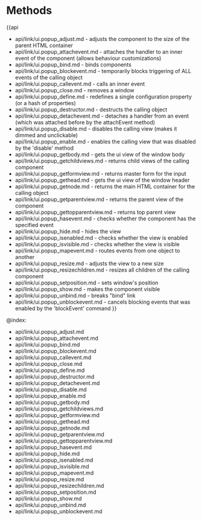 Methods
=======

{{api
- api/link/ui.popup_adjust.md - adjusts the component to the size of the parent HTML container
- api/link/ui.popup_attachevent.md - attaches the handler to an inner event of the component (allows behaviour customizations)
- api/link/ui.popup_bind.md - binds components
- api/link/ui.popup_blockevent.md - temporarily blocks triggering of ALL events of the calling object
- api/link/ui.popup_callevent.md - calls an inner event
- api/link/ui.popup_close.md - removes a window
- api/link/ui.popup_define.md - redefines a single configuration property (or a hash of properties)
- api/link/ui.popup_destructor.md - destructs the calling object
- api/link/ui.popup_detachevent.md - detaches a handler from an event (which was attached before by the attachEvent method)
- api/link/ui.popup_disable.md - disables the calling view (makes it dimmed and unclickable)
- api/link/ui.popup_enable.md - enables the calling view that was disabled by the 'disable' method
- api/link/ui.popup_getbody.md - gets the ui view of the window body
- api/link/ui.popup_getchildviews.md - returns child views of the calling component
- api/link/ui.popup_getformview.md - returns master form for the input
- api/link/ui.popup_gethead.md - gets the ui view of the window header
- api/link/ui.popup_getnode.md - returns the main HTML container for the calling object
- api/link/ui.popup_getparentview.md - returns the parent view of the component
- api/link/ui.popup_gettopparentview.md - returns top parent view
- api/link/ui.popup_hasevent.md - checks whether the component has the specified event
- api/link/ui.popup_hide.md - hides the view
- api/link/ui.popup_isenabled.md - checks whether the view is enabled
- api/link/ui.popup_isvisible.md - checks whether the view is visible
- api/link/ui.popup_mapevent.md - routes events from one object to another
- api/link/ui.popup_resize.md - adjusts the view to a new size
- api/link/ui.popup_resizechildren.md - resizes all children of the calling component
- api/link/ui.popup_setposition.md - sets window's position
- api/link/ui.popup_show.md - makes the component visible
- api/link/ui.popup_unbind.md - breaks "bind" link
- api/link/ui.popup_unblockevent.md - cancels blocking events that was enabled by the 'blockEvent' command
}}

@index:
- api/link/ui.popup_adjust.md
- api/link/ui.popup_attachevent.md
- api/link/ui.popup_bind.md
- api/link/ui.popup_blockevent.md
- api/link/ui.popup_callevent.md
- api/link/ui.popup_close.md
- api/link/ui.popup_define.md
- api/link/ui.popup_destructor.md
- api/link/ui.popup_detachevent.md
- api/link/ui.popup_disable.md
- api/link/ui.popup_enable.md
- api/link/ui.popup_getbody.md
- api/link/ui.popup_getchildviews.md
- api/link/ui.popup_getformview.md
- api/link/ui.popup_gethead.md
- api/link/ui.popup_getnode.md
- api/link/ui.popup_getparentview.md
- api/link/ui.popup_gettopparentview.md
- api/link/ui.popup_hasevent.md
- api/link/ui.popup_hide.md
- api/link/ui.popup_isenabled.md
- api/link/ui.popup_isvisible.md
- api/link/ui.popup_mapevent.md
- api/link/ui.popup_resize.md
- api/link/ui.popup_resizechildren.md
- api/link/ui.popup_setposition.md
- api/link/ui.popup_show.md
- api/link/ui.popup_unbind.md
- api/link/ui.popup_unblockevent.md


